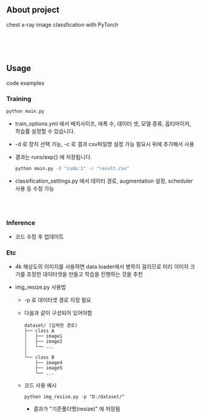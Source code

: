 ## About project

chest x-ray image classfication with PyTorch

<br><br><br>

## Usage

code examples

### Training

```sh
python main.py 
```

- train_options.yml 에서 배치사이즈, 에폭 수, 데이터 셋, 모델 종류, 옵티마이저, 학습률 설정할 수 있습니다.

- -d 로 장치 선택 가능, -c 로 결과 csv파일명 설정 가능 필요시 뒤에 추가해서 사용

- 결과는 runs/exp{} 에 저장됩니다.

  ```sh
  python main.py -d "cuda:1" -c "result.csv"
  ```

- classification_settings.py 에서 데이터 경로, augmentation 설정, scheduler 사용 등 수정 가능


<br><br>

### Inference

- 코드 수정 후 업데이트





### Etc

- 4k 해상도의 이미지를 사용하면 data loader에서 병목이 걸리므로 미리 이미지 크기를 조정한 데이터셋을 만들고 학습을 진행하는 것을 추천

- img_resize.py 사용법

  - -p 로 데이터셋 경로 지정 필요

  - 다음과 같이 구성되어 있어야함

    ```
    dataset/ (입력한 경로)
    ├── class A
    │   ├── image1
    │   ├── image2
    │   └── ...
    │    
    └── class B
        ├── image4
        ├── image5
        └── ...
    ```

  - 코드 사용 예시

    ```
    python img_resize.py -p "D:/dataset/"
    ```

    - 결과가 "기존폴더명(resize)" 에 저장됨
